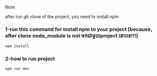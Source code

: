 > [!NOTE]
> after run git clone <url> of the project, you need to install npm
### 1-run this command for install npm to your project (because, after clone node_module is not មកជាមួយproject នេាះទេ!!!)
```bash
npm install
```

### 2-how to run project
```
npm run dev
```
